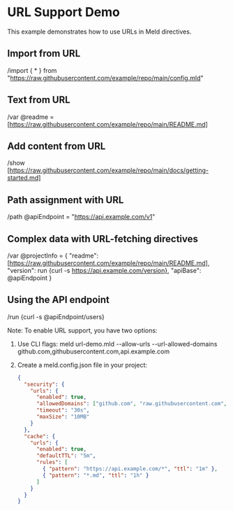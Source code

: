 # URL Support Demo

This example demonstrates how to use URLs in Meld directives.

## Import from URL
/import { * } from "https://raw.githubusercontent.com/example/repo/main/config.mld"

## Text from URL
/var @readme = [https://raw.githubusercontent.com/example/repo/main/README.md]

## Add content from URL
/show [https://raw.githubusercontent.com/example/repo/main/docs/getting-started.md]

## Path assignment with URL
/path @apiEndpoint = "https://api.example.com/v1"

## Complex data with URL-fetching directives
/var @projectInfo = {
  "readme": [https://raw.githubusercontent.com/example/repo/main/README.md],
  "version": run {curl -s https://api.example.com/version},
  "apiBase": @apiEndpoint
}

## Using the API endpoint
/run {curl -s @apiEndpoint/users}

Note: To enable URL support, you have two options:

1. Use CLI flags:
meld url-demo.mld --allow-urls --url-allowed-domains github.com,githubusercontent.com,api.example.com

2. Create a meld.config.json file in your project:
   ```json
   {
     "security": {
       "urls": {
         "enabled": true,
         "allowedDomains": ["github.com", "raw.githubusercontent.com", "api.example.com"],
         "timeout": "30s",
         "maxSize": "10MB"
       }
     },
     "cache": {
       "urls": {
         "enabled": true,
         "defaultTTL": "5m",
         "rules": [
           { "pattern": "https://api.example.com/*", "ttl": "1m" },
           { "pattern": "*.md", "ttl": "1h" }
         ]
       }
     }
   }
   ```